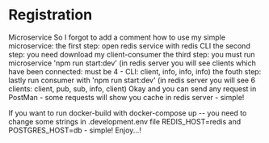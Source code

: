 # Registration
 Microservice
So I forgot to add a comment how to use my simple microservice: 
the first step: open redis service with redis CLI
the second step: you need download my client-consumer
the third step: you must run microservice 'npm run start:dev' (in redis server you will see clients which have been connected: must be 4 - CLI: client, info, info, info)
the fouth step: lastly run consumer with 'npm run start:dev' (in redis server you will see 6 clients: client, pub, sub, info, client)
Okay and you can send any request in PostMan - some requests will show you cache in redis server - simple!

If you want to run docker-build with docker-compose up -- you need to change some strings in .development.env file REDIS_HOST=redis and POSTGRES_HOST=db - simple!
Enjoy...!
